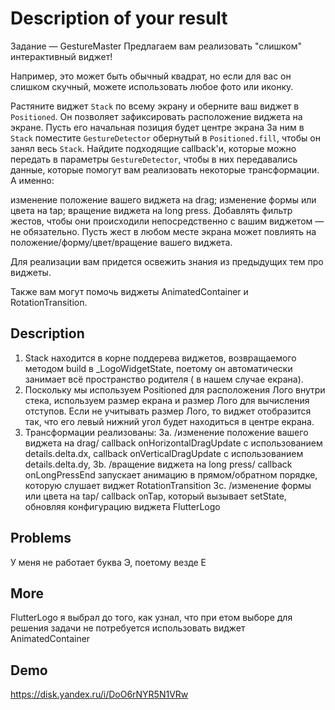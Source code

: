 # Description of your result

Задание — GestureMaster
Предлагаем вам реализовать "слишком" интерактивный виджет!

Например, это может быть обычный квадрат, но если для вас он слишком скучный, можете использовать любое фото или иконку.

Растяните виджет `Stack` по всему экрану и оберните ваш виджет в `Positioned`. Он позволяет зафиксировать расположение виджета на экране. Пусть его начальная позиция будет центре экрана
За ним в `Stack` поместите `GestureDetector` обернутый в `Positioned.fill`, чтобы он занял весь `Stack`.
Найдите подходящие callback'и, которые можно передать в параметры `GestureDetector`, чтобы в них передавались данные, которые помогут вам реализовать некоторые трансформации.
А именно:

изменение положение вашего виджета на drag;
изменение формы или цвета на tap;
вращение виджета на long press.
Добавлять фильтр жестов, чтобы они происходили непосредственно с вашим виджетом — не обязательно. Пусть жест в любом месте экрана может повлиять на положение/форму/цвет/вращение вашего виджета.

Для реализации вам придется освежить знания из предыдущих тем про виджеты.

Также вам могут помочь виджеты AnimatedContainer и RotationTransition.


## Description

1. Stack находится в корне поддерева виджетов, возвращаемого методом build в _LogoWidgetState, поетому он автоматически занимает всё пространство родителя ( в нашем случае екрана).
2. Поскольку мы используем Positioned для расположения Лого внутри стека, используем размер екрана и размер Лого для вычисления отступов.
Если не учитывать размер Лого, то виджет отобразится так, что его левый нижний угол будет находиться в центре екрана.
3. Трансформации реализованы:
    3а. /изменение положение вашего виджета на drag/ callback onHorizontalDragUpdate с использованием details.delta.dx, 
                                                     callback onVerticalDragUpdate   с использованием details.delta.dy,
    3b. /вращение виджета на long press/             callback onLongPressEnd запускает анимацию в прямом/обратном порядке,
                                                                                которую слушает виджет RotationTransition
    3с. /изменение формы или цвета на tap/           callback onTap, который вызывает setState, обновляя конфигурацию виджета FlutterLogo
## Problems

У меня не работает буква Э, поетому везде Е
## More

FlutterLogo я выбрал до того, как узнал, что при етом выборе для решения задачи не потребуется использовать виджет AnimatedContainer 
## Demo

https://disk.yandex.ru/i/DoO6rNYR5N1VRw
